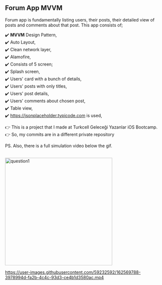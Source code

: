 ## Forum App MVVM

Forum app is fundamentally listing users, their posts, their detailed view of posts and comments about that post. This app consists of;

✔️ **MVVM** Design Pattern, <br>
✔️ Auto Layout, <br>
✔️ Clean network layer, <br>
✔️ Alamofire, <br>
✔️ Consists of 5 screen; <br>
✔️ Splash screen, <br>
✔️ Users' card with a bunch of details, <br>
✔️ Users' posts with only titles, <br>
✔️ Users' post details, <br>
✔️ Users' comments about chosen post, <br>
✔️ Table view, <br>
✔️ https://jsonplaceholder.typicode.com is used, <br>

👉 This is a project that I made at Turkcell Geleceği Yazanlar iOS Bootcamp. <br> 
👉 So, my commits are in a different private repository <br>

PS. Also, there is a full simulation video below the gif. <br><br>

<img width="352" alt="question1" src="https://user-images.githubusercontent.com/59232592/162572182-633cf9f8-f23e-4512-8f46-e33a3f011c53.gif"><br>

https://user-images.githubusercontent.com/59232592/162569788-3978994d-fa2b-4c4c-93d3-ce4b1d3580ac.mp4




